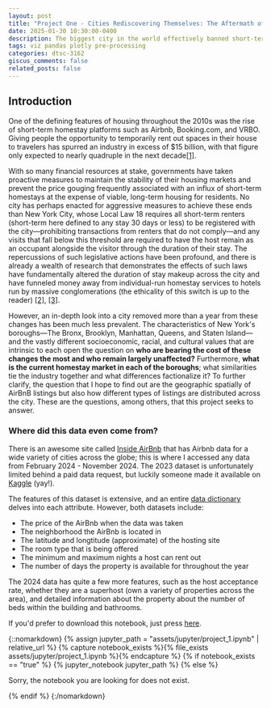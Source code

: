 ```yaml
---
layout: post
title: "Project One - Cities Rediscovering Themselves: The Aftermath of Local Law 18 in New York City's Airbnb Market Across the Boroughs"
date: 2025-01-30 10:30:00-0400
description: The biggest city in the world effectively banned short-term homestays. How did each borough react?
tags: viz pandas plotly pre-processing
categories: dtsc-3162
giscus_comments: false
related_posts: false
---
```


## Introduction
One of the defining features of housing throughout the 2010s was the rise of short-term homestay platforms such as Airbnb, Booking.com, and VRBO. Giving people the opportunity to temporarily rent out spaces in their house to travelers has spurred an industry in excess of $15 billion, with that figure only expected to nearly quadruple in the next decade[\[1\]](https://www.businessresearchinsights.com/market-reports/homestay-platform-market-104124#:~:text=The%20global%20Homestay%20Platform%20Market%20size%20was,growing%20at%20a%20CAGR%20of%20about%2018.5%.&text=The%20global%20COVID%2D19%20pandemic%20has%20been%20unprecedented,across%20all%20regions%20compared%20to%20pre%2Dpandemic%20levels). 

With so many financial resources at stake, governments have taken proactive measures to maintain the stability of their housing markets and prevent the price gouging frequently associated with an influx of short-term homestays at the expense of viable, long-term housing for residents. No city has perhaps enacted for aggressive measures to achieve these ends than New York City, whose Local Law 18 requires all short-term renters (short-term here defined to any stay 30 days or less) to be registered with the city—prohibiting transactions from renters that do not comply—and any visits that fall below this threshold are required to have the host remain as an occupant alongside the visitor through the duration of their stay. The repercussions of such legislative actions have been profound, and there is already a wealth of research that demonstrates the effects of such laws have fundamentally altered the duration of stay makeup across the city and have funneled money away from individual-run homestay services to hotels run by massive conglomerations (the ethicality of this switch is up to the reader) [\[2\]](https://www.airdna.co/blog/nycs-short-term-rental-crackdown)\, [\[3\]](https://skift.com/2024/09/01/banned-in-nyc-airbnb-1-year-later).

However, an in-depth look into a city removed more than a year from these changes has been much less prevalent. The characteristics of New York's boroughs—The Bronx, Brooklyn, Manhattan, Queens, and Staten Island—and the vastly different socioeconomic, racial, and cultural values that are intrinsic to each open the question on **who are bearing the cost of these changes the most and who remain largely unaffected?** Furthermore, **what is the current homestay market in each of the boroughs**; what similarities tie the industry together and what differences factionalize it? To further clarify, the question that I hope to find out are the geographic spatially of AirBnB listings but also how different types of listings are distributed across the city. These are the questions, among others, that this project seeks to answer. 

### Where did this data even come from?
There is an awesome site called [Inside AirBnb](https://insideairbnb.com/) that has Airbnb data for a wide variety of cities across the globe; this is where I accessed any data from February 2024 - November 2024. The 2023 dataset is unfortunately limited behind a paid data request, but luckily someone made it available on [Kaggle](https://www.kaggle.com/datasets/godofoutcasts/new-york-city-airbnb-2023-public-data/data) (yay!). 

The features of this dataset is extensive, and an entire [data dictionary](https://docs.google.com/spreadsheets/d/1b_dvmyhb_kAJhUmv81rAxl4KcXn0Pymz/edit?gid=1967362979#gid=1967362979) delves into each attribute. However, both datasets include:

- The price of the AirBnb when the data was taken
- The neighborhood the AirBnb is located in
- The latitude and longtitude (approximate) of the hosting site
- The room type that is being offered
- The minimum and maximum nights a host can rent out 
- The number of days the property is available for throughout the year 

The 2024 data has quite a few more features, such as the host acceptance rate, whether they are a superhost (own a variety of properties across the area), and detailed information about the property about the number of beds within the building and bathrooms.

If you'd prefer to download this notebook, just press [here](https://github.com/aesareen/3162-portfolio/blob/90a4d4d01069e2fb622d1cf82f0a6ae75bf4d63e/assets/jupyter/project_1.ipynb).

{::nomarkdown}
{% assign jupyter_path = "assets/jupyter/project_1.ipynb" | relative_url %}
{% capture notebook_exists %}{% file_exists assets/jupyter/project_1.ipynb %}{% endcapture %}
{% if notebook_exists == "true" %}
{% jupyter_notebook jupyter_path %}
{% else %}

<p>Sorry, the notebook you are looking for does not exist.</p>
{% endif %}
{:/nomarkdown}
